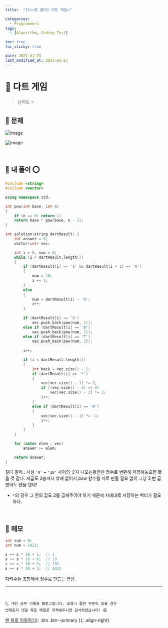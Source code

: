 ```yaml
---
title:  "[C++로 풀이] 다트 게임⭐" 

categories:
  - Programmers
tags:
  - [Algorithm, Coding Test]

toc: true
toc_sticky: true

date: 2021-01-23
last_modified_at: 2021-01-23
---
```



# 📌 다트 게임

> 난이도 ⭐

## 🚀 문제

![image](https://user-images.githubusercontent.com/42318591/105578325-9e8cd380-5dc2-11eb-9df8-585b93bba7dd.png)

![image](https://user-images.githubusercontent.com/42318591/105578333-acdaef80-5dc2-11eb-98d3-e1df8828f952.png)

<br>

## 🚀 내 풀이 ⭕

```cpp
#include <string>
#include <vector>

using namespace std;

int pow(int base, int n)
{
    if (n == 0) return 1;
    return base * pow(base, n - 1);
}

int solution(string dartResult) {
    int answer = 0;
    vector<int> vec;

    int i = 0, num = 0;
    while (i < dartResult.length())
    {
        if (dartResult[i] == '1' && dartResult[i + 1] == '0')
        {
            num = 10;
            i += 2;
        }
        else
        {
            num = dartResult[i] - '0';
            i++;
        }
        
        if (dartResult[i] == 'S')
            vec.push_back(pow(num, 1));
        else if (dartResult[i] == 'D')
            vec.push_back(pow(num, 2));
        else if (dartResult[i] == 'T')
            vec.push_back(pow(num, 3));
        
        i++;

        if (i < dartResult.length())
        {
            int back = vec.size() - 1;
            if (dartResult[i] == '*')
            {
                vec[vec.size() - 1] *= 2;
                if ((vec.size() - 2) >= 0)
                    vec[vec.size() - 2] *= 2;
                i++;
            }
            else if (dartResult[i] == '#')
            {
                vec[vec.size() - 1] *= -1;
                i++;
            }
        }
    }

    for (auto& elem : vec)
        answer += elem;

    return answer;
}
```

길다 길어.. 사실 `'0'` ~ `'10'` 사이의 숫자 나오는동안만 정수로 변환해 저장해놓으면 됐을 것 같다. 제곱도 3승까지 밖에 없어서 *pow* 함수를 따로 만들 필요 없이 그냥 3 번 곱했어도 됐을 텐데!

- `*`의 경우 그 전의 값도 2를 곱해주어야 하기 때문에 차례대로 저장하는 벡터가 필요하다.

<br>

## 🚀 메모

```c#
int sum = 0;
int num = 1023;

s += s * 10 + 1;  // 1
s += s * 10 + 0;  // 10
s += s * 10 + 2;  // 102
s += s * 10 + 3;  // 1023
```

자리수들 조합해서 정수로 만드는 연산. 

***
<br>

    🌜 개인 공부 기록용 블로그입니다. 오류나 틀린 부분이 있을 경우 
    언제든지 댓글 혹은 메일로 지적해주시면 감사하겠습니다! 😄

[맨 위로 이동하기](#){: .btn .btn--primary }{: .align-right}
